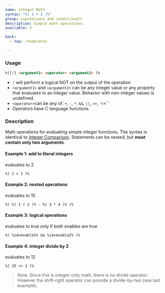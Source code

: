 ```yaml
---
name: Integer Math
syntax: "%( 1 + 2 )%"
group: expressions and conditionals
description: Simple math operations.
available: 3

back:
  - top: /templates

---
```




### Usage

```html
%([!] <argument1> <operator> <argument2> )%
```

 - `!` will perform a logical NOT on the output of the operation
 - `<argument1>` and `<argument2>` can be any integer value or any property that evaluates to an integer value. Behavior with non-integer values is undefined.
 - `<operator>`can be any of: `+`, `-`, `*`, `&&`, `||`, `>>`, `<<``
 - Operators have C language functions.






### Description

Math operations for evaluating simple integer functions. The syntax is identical to [Integer Comparison](../compare). Statements can be nested, but **must contain only two arguments**.


#### Example 1: add to literal integers
evaluates to 2 

```
%( 1 + 1 )%
```

#### Example 2: nested operations
evaluates to 15

```
%( %( 1 + 2 )% - %( 3 * 4 )% )%
```

#### Example 3: logical operations
evaluates to true only if both enables are true 

```
%( %id=enable1% && %id=enable2% )%
```


#### Example 4: integer divide by 2
evaluates to 12 

```
%( 25 >> 1 )%
```

 > Note: Since this is integer-only math, there is no divide operator. However the shift-right operator can provide a divide-by-two (see last example).









